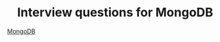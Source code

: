 
<h1 align="center">Interview questions for MongoDB</h1>
<div>
<a href="./content/mongo.md">MongoDB</a>
</div>
<div>
